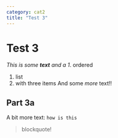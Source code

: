 ```yaml
---
category: cat2
title: "Test 3"
---
```

# Test 3
_This is some **text**
and a
1_. ordered
1. list
1. with three items
And some _more_ text!!

## Part 3a
A bit more text: `how is this`

> blockquote!

